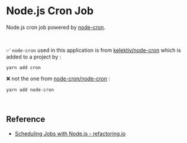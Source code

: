 # Node.js Cron Job

Node.js cron job powered by [node-cron](https://github.com/kelektiv/node-cron).

<br />

✅ `node-cron` used in this application is from [kelektiv/node-cron](https://github.com/kelektiv/node-cron) which is added to a project by :
```
yarn add cron
```

❌ not the one from [node-cron/node-cron](https://github.com/node-cron/node-cron) :
```
yarn add node-cron
```

<br />

## Reference

- [Scheduling Jobs with Node.js - refactoring.io](https://reflectoring.io/schedule-cron-job-in-node/)
